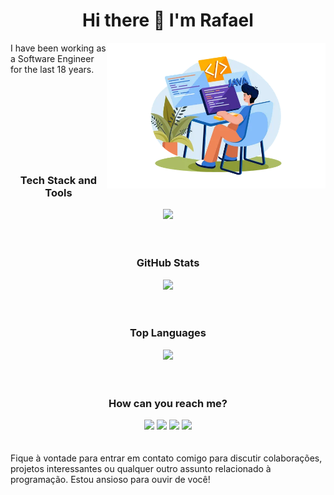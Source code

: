 # <div align="center">Hi there 👋 I'm Rafael</div>
<img src="https://github.com/RafaelMangerona/RafaelMangerona/blob/main/profile.png?raw=true" width="350x" align="right">
I have been working as a Software Engineer for the last 18 years.<br>
<br><br>
<br><br>
<br><br>
<br><br>

### <div align="center">Tech Stack and Tools</div>
<div align="center">
    <img src="https://skillicons.dev/icons?i=java,spring,maven,mysql,postgres,mongo,angular,idea,eclipse,aws,github,git,docker,kubernetes,javascript&theme=dark">
</div>
<br><br>

### <div align="center">GitHub Stats</div>
<div align="center">
    <img height="150em" src="https://github-readme-stats.vercel.app/api?username=RafaelMangerona&count_private=true&include_all_commits=true&show_icons=true&theme=dracula&hide_border=false&show_owner=true">
</div>
<br><br>

### <div align="center">Top Languages</div>
<div align="center">
    <img height="150em" src="https://github-readme-stats.vercel.app/api/top-langs/?username=RafaelMangerona&theme=dracula&hide_border=false&&layout=compact"/>
</div>
<br><br>

### <div align="center">How can you reach me?</div>
<div align="center">
    <a href="#" title="Gmail"><img src="https://img.shields.io/badge/-GMail-FF0000?style=flat-square&labelColor=FF0000&logo=gmail&logoColor=white"/></a>
    <a href="#" title="LinkedIn"><img src="https://img.shields.io/badge/-Linkedin-0e76a8?style=flat-square&logo=Linkedin&logoColor=white"/></a>
    <a href="#" title="WhatsApp"><img src="https://img.shields.io/badge/-WhatsApp-25d366?style=flat-square&labelColor=25d366&logo=whatsapp&logoColor=white"/></a>
    <a href="#" title="Instagram"><img src="https://img.shields.io/badge/-Instagram-DF0174?style=flat-square&labelColor=DF0174&logo=instagram&logoColor=white"/></a>
</div>
<br><br>
Fique à vontade para entrar em contato comigo para discutir colaborações, projetos interessantes ou qualquer outro assunto relacionado à programação. Estou ansioso para ouvir de você!

